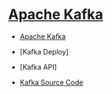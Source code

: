 # [Apache Kafka](http://kafka.apachecn.org/)

* [Apache Kafka](x_kafka.md)

* [Kafka Deploy]
* [Kafka API]

* [Kafka Source Code]()
